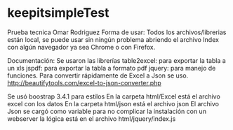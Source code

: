 # keepitsimpleTest
Prueba tecnica Omar Rodriguez
Forma de usar: Todos los archivos/librerias están local, se puede usar sin ningún problema abriendo el
archivo Index con algún navegador ya sea Chrome o con Firefox.

Documentación:
Se usaron las librerías
	table2excel: para exportar la tabla a un xls
	jspdf: para exportar la tabla a formato pdf
	jquery: para manejo de funciones.
	Para convertir rápidamente de Excel a Json se uso.
	http://beautifytools.com/excel-to-json-converter.php

Se usó boostrap 3.4.1 para estilos
En la carpeta html/Excel está el archivo excel con los datos
En la carpeta html/json está el archivo json 
El archivo Json se cargó como variable para no complicar la instalación con un webserver
la lógica está en el archivo  html/jquery/index.js
